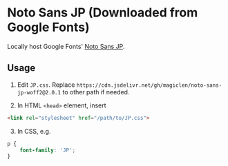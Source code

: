 Noto Sans JP (Downloaded from Google Fonts)
=======

Locally host Google Fonts' [Noto Sans JP](https://fonts.googleapis.com/css2?family=Noto+Sans+JP:wght@300;400;500;700&display=swap).

## Usage

1. Edit `JP.css`. Replace `https://cdn.jsdelivr.net/gh/magiclen/noto-sans-jp-woff2@2.0.1` to other path if needed.

2. In HTML `<head>` element, insert

```html
<link rel="stylesheet" href="/path/to/JP.css"> 
```

3. In CSS, e.g.

```css
p {
    font-family: 'JP';
}
```
